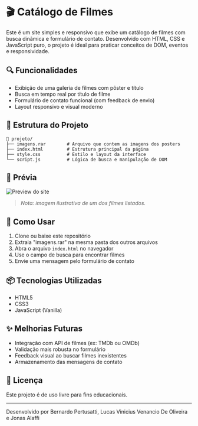 # 🎬 Catálogo de Filmes

Este é um site simples e responsivo que exibe um catálogo de filmes com busca dinâmica e formulário de contato. Desenvolvido com HTML, CSS e JavaScript puro, o projeto é ideal para praticar conceitos de DOM, eventos e responsividade.

## 🔍 Funcionalidades

- Exibição de uma galeria de filmes com pôster e título
- Busca em tempo real por título de filme
- Formulário de contato funcional (com feedback de envio)
- Layout responsivo e visual moderno

## 📁 Estrutura do Projeto

```
📂 projeto/
├── imagens.rar        # Arquivo que contem as imagens dos posters
├── index.html         # Estrutura principal da página
├── style.css          # Estilo e layout da interface
└── script.js          # Lógica de busca e manipulação de DOM
```

## 📸 Prévia

![Preview do site](https://upload.wikimedia.org/wikipedia/pt/2/2e/Inception_%282010%29.jpg)

> *Nota: imagem ilustrativa de um dos filmes listados.*

## 🚀 Como Usar

1. Clone ou baixe este repositório
2. Extraia "imagens.rar" na mesma pasta dos outros arquivos
3. Abra o arquivo `index.html` no navegador
4. Use o campo de busca para encontrar filmes
5. Envie uma mensagem pelo formulário de contato

## 📦 Tecnologias Utilizadas

- HTML5
- CSS3
- JavaScript (Vanilla)

## ✨ Melhorias Futuras

- Integração com API de filmes (ex: TMDb ou OMDb)
- Validação mais robusta no formulário
- Feedback visual ao buscar filmes inexistentes
- Armazenamento das mensagens de contato

## 📝 Licença

Este projeto é de uso livre para fins educacionais.

---

Desenvolvido por Bernardo Pertusatti, Lucas Vinicius Venancio De Oliveira e Jonas Alaffi
